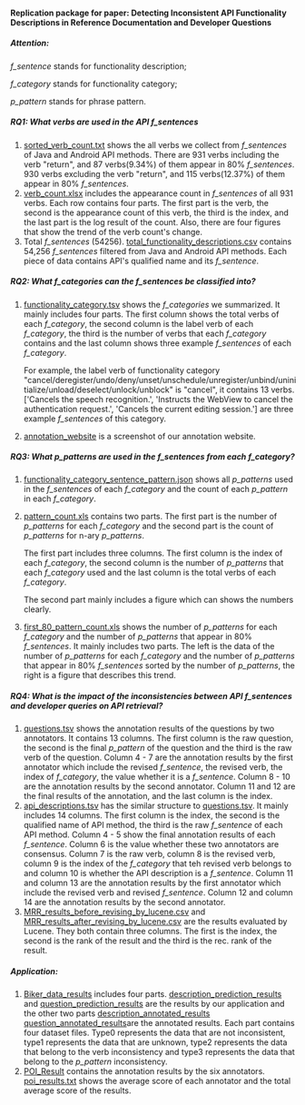 #### Replication package for paper: Detecting Inconsistent API Functionality Descriptions in Reference Documentation and Developer Questions

##### Attention:

_f\_sentence_ stands for functionality description;

_f\_category_ stands for functionality category;

_p\_pattern_ stands for phrase pattern.

##### RQ1: What verbs are used in the API _f\_sentences_

1. [sorted_verb_count.txt](https://github.com/ASE2019Verb/ASE2019Verb.github.io/blob/master/RQ1/sorted_verb_count.txt) shows the all verbs we collect from _f\_sentences_ of Java and Android API methods. There are 931 verbs including the verb "return", and 87 verbs(9.34%) of them appear in 80% _f\_sentences_. 930 verbs excluding the verb "return", and 115 verbs(12.37%) of them appear in 80% _f\_sentences_.
2. [verb_count.xlsx](https://github.com/ASE2019Verb/ASE2019Verb.github.io/blob/master/RQ1/verb_count.xlsx) includes the appearance count in _f\_sentences_ of all 931 verbs. Each row contains four parts. The first part is the verb, the second is the appearance count of this verb, the third is the index, and the last part is the log result of the count. Also, there are four figures that show the trend of the verb count's change. 
3. Total _f\_sentences_ (54256). [total_functionality_descriptions.csv](https://github.com/ASE2019Verb/ASE2019Verb.github.io/blob/master/RQ1/total_functionality_descriptions.csv) contains 54,256 _f\_sentences_ filtered from Java and Android API methods. Each piece of data contains API's qualified name and its _f\_sentence_.

##### RQ2: What _f\_categories_ can the _f\_sentences_ be classified into?

1. [functionality_category.tsv](https://github.com/ASE2019Verb/ASE2019Verb.github.io/blob/master/RQ2/functionality_category.tsv) shows the _f\_categories_ we summarized. It mainly includes four parts. The first column shows the total verbs of each _f\_category_, the second column is the label verb of each _f\_category_, the third is the number of verbs that each _f\_category_ contains and the last column shows three example _f\_sentences_ of each _f\_category_.

   For example, the label verb of functionality category "cancel/deregister/undo/deny/unset/unschedule/unregister/unbind/uninitialize/unload/deselect/unlock/unblock" is "cancel", it contains 13 verbs. ['Cancels the speech recognition.', 'Instructs the WebView to cancel the authentication request.', 'Cancels the current editing session.'] are three example _f\_sentences_ of this category.

2. [annotation_website](https://github.com/ASE2019Verb/ASE2019Verb.github.io/blob/master/RQ2/annotation_website.png) is a screenshot of our annotation website.

##### RQ3: What _p\_patterns_ are used in the _f\_sentences_ from each _f\_category_?

1. [functionality_category_sentence_pattern.json](https://github.com/ASE2019Verb/ASE2019Verb.github.io/blob/master/RQ3/functionality_category_sentence_pattern.json) shows all _p\_patterns_ used in the _f\_sentences_ of each _f\_category_ and the count of each _p\_pattern_ in each _f\_category_.

2. [pattern_count.xls](https://github.com/ASE2019Verb/ASE2019Verb.github.io/blob/master/RQ3/pattern_count.xls) contains two parts. The first part is the number of _p\_patterns_ for each _f\_category_ and the second part is the count of _p\_patterns_ for n-ary _p\_patterns_.

   The first part includes three columns. The first column is the index of each _f\_category_, the second column is the number of _p\_patterns_ that each _f\_category_ used and the last column is the total verbs of each _f\_category_.

   The second part mainly includes a figure which can shows the numbers clearly.

3. [first_80\_pattern_count.xls](https://github.com/ASE2019Verb/ASE2019Verb.github.io/blob/master/RQ3/first_80_pattern_count.xls) shows the number of _p\_patterns_ for each _f\_category_ and the number of _p\_patterns_ that appear in 80%  _f\_sentences_. It mainly includes two parts. The left is the data of the number of _p\_patterns_ for each _f\_category_ and the number of _p\_patterns_ that appear in 80%  _f\_sentences_ sorted by the number of _p\_patterns_, the right is a figure that describes this trend.

##### RQ4: What is the impact of the inconsistencies between API _f\_sentences_ and developer queries on API retrieval?

1. [questions.tsv](https://github.com/ASE2019Verb/ASE2019Verb.github.io/blob/master/RQ4/questions.tsv) shows the annotation results of the questions by two annotators. It contains 13 columns. The first column is the raw question, the second is the final _p\_pattern_ of the question and the third is the raw verb of the question. Column 4 - 7 are the annotation results by the first annotator which include the revised _f\_sentence_, the revised verb, the index of _f\_category_, the value whether it is a _f\_sentence_. Column 8 - 10 are the annotation results by the second annotator. Column 11 and 12 are the final results of the annotation, and the last column is the index.
2. [api_descriptions.tsv](https://github.com/ASE2019Verb/ASE2019Verb.github.io/blob/master/RQ4/api_descriptions.tsv) has the similar structure to [questions.tsv](https://github.com/ASE2019Verb/ASE2019Verb.github.io/blob/master/RQ4/questions.tsv). It mainly includes 14 columns. The first column is the index, the second is the qualified name of API method, the third is the raw _f\_sentence_ of each API method. Column 4 - 5 show the final annotation results of each _f\_sentence_. Column 6 is the value whether these two annotators are consensus. Column 7 is the raw verb, column 8 is the revised verb, column 9 is the index of the _f\_category_ that teh revised verb belongs to and column 10 is whether the API description is a  _f\_sentence_. Column 11 and column 13 are the annotation results by the first annotator which include the revised verb and revised _f\_sentence_. Column 12 and column 14 are the annotation results by the second annotator.
3. [MRR_results_before_revising_by_lucene.csv](https://github.com/ASE2019Verb/ASE2019Verb.github.io/blob/master/RQ4/MRR_results_before_revising_by_lucene.csv) and [MRR_results_after_revising_by_lucene.csv](https://github.com/ASE2019Verb/ASE2019Verb.github.io/blob/master/RQ4/MRR_results_after_revising_by_lucene.csv) are the results evaluated by Lucene. They both contain three columns. The first is the index, the second is the rank of the result and the third is the rec. rank of the result.

##### Application:

1. [Biker_data_results](https://github.com/ASE2019Verb/ASE2019Verb.github.io/blob/master/Application/Biker_data_results) includes four parts. [description_prediction_results](https://github.com/ASE2019Verb/ASE2019Verb.github.io/blob/master/Application/Biker_data_results/description_prediction_results) and [question_prediction_results](https://github.com/ASE2019Verb/ASE2019Verb.github.io/blob/master/Application/Biker_data_results/question_prediction_results) are the results by our application and the other two parts [description_annotated_results](https://github.com/ASE2019Verb/ASE2019Verb.github.io/blob/master/Application/Biker_data_results/description_annotated_results) [question_annotated_results](https://github.com/ASE2019Verb/ASE2019Verb.github.io/blob/master/Application/Biker_data_results/question_annotated_results)are the annotated results. Each part contains four dataset files. Type0 represents the data that are not inconsistent, type1 represents the data that are unknown, type2 represents the data that belong to the verb inconsistency and type3 represents the data that belong to the _p\_pattern_ inconsistency.
2. [POI_Result](https://github.com/ASE2019Verb/ASE2019Verb.github.io/blob/master/Application/POI_Result) contains the annotation results by the six annotators. [poi_results.txt](https://github.com/ASE2019Verb/ASE2019Verb.github.io/blob/master/Application/POI_Result/poi_result.txt) shows the average score of each annotator and the total average score of the results.